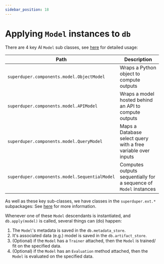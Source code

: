 ```yaml
---
sidebar_position: 18
---
```


# Applying `Model` instances to `db`

There are 4 key AI `Model` sub classes, see [here](../apply_api/model) for detailed usage:

| Path | Description |
| --- | ---
| `superduper.components.model.ObjectModel` | Wraps a Python object to compute outputs |
| `superduper.components.model.APIModel` | Wraps a model hosted behind an API to compute outputs |
| `superduper.components.model.QueryModel` | Maps a Database select query with a free variable over inputs |
| `superduper.components.model.SequentialModel` | Computes outputs sequentially for a sequence of `Model` instances |

As well as these key sub-classes, we have classes in the `superduper.ext.*` subpackages:
See [here](../ai_integrations/) for more information.

Whenever one of these `Model` descendants is instantiated, and `db.apply(model)` is called, 
several things can (do) happen:

1. The `Model`'s metadata is saved in the `db.metadata_store`.
2. It's associated data (e.g.) model is saved in the `db.artifact_store`.
3. (Optional) if the `Model` has a `Trainer` attached, then the `Model` is trained/ fit on the specified data.
4. (Optional) if the `Model` has an `Evaluation` method attached, then the `Model` is evaluated on the specified data.

<!-- ### Scikit-Learn

```python
from superduper.ext.sklearn import Estimator
from sklearn.svm import SVC

db.add(Estimator(SVC()))
```

### Transformers

```pytho
from superduper.ext.transformers import Pipeline
from superduper import superduper

db.add(Pipeline(task='sentiment-analysis'))
```

There is also support for building the pipeline in separate stages with a high degree of customization.
The following is a speech-to-text model published by [facebook research](https://arxiv.org/abs/2010.05171) and shared [on Hugging-Face](https://huggingface.co/facebook/s2t-small-librispeech-asr):

```python
from superduper.ext.transformers import Pipeline
from transformers import Speech2TextProcessor, Speech2TextForConditionalGeneration

model = Speech2TextForConditionalGeneration.from_pretrained("facebook/s2t-small-librispeech-asr")
processor = Speech2TextProcessor.from_pretrained("facebook/s2t-small-librispeech-asr")

transcriber = Pipeline(
    identifier='transcription',
    object=model,
    preprocess=processor,
    preprocess_kwargs={'sampling_rate': SAMPLING_RATE, 'return_tensors': 'pt', 'padding': True}, # Please replace the placeholder `SAMPLING_RATE` with the appropriate value in your context.
    postprocess=lambda x: processor.batch_decode(x, skip_special_tokens=True),
    predict_method='generate',
    preprocess_type='other',
)

db.add(transcriber)
```

### PyTorch

```python
import torch
from superduper.ext.torch import Module

model = Module(
    identifier='my-classifier',
    preprocess=lambda x: torch.tensor(x),
    object=torch.nn.Linear(64, 512),
    postprocess=lambda x: x.topk(1)[0].item(),
)

db.add(model)
```

### Important Parameters, Common to All Models
  
| Name | Function |
| --- | --- |
| `identifier` | A unique name for `superduper`, for later use and recall |
| `object` | The model-object, including parameters and hyper-parameters providing heavy lifting |
| `preprocess` | `Callable` which processes individual rows/records/fields from the database prior to passing to the model |
| `postprocess` | `Callable` applied to individual rows/items or output |
| `encoder` | An `Encoder` instance applied to the model output to save that output in the database |
| `schema` | A `Schema` instance applied to a model's output, whose rows are dictionaries |


## Using AI APIs 

In superduper, developers are able to interact with popular AI API providers, in a way very similar to 
[integrating with AI open-source or home-grown models](./ai_models.md). Instantiating a model from 
these providers is similar to instantiating a `Model`:

### OpenAI

**Supported**

| Description | Class-name |
| --- | --- |
| Embeddings | `OpenAIEmbedding` |
| Chat models | `OpenAIChatCompletion` |
| Image generation models | `OpenAIImageCreation` |
| Image edit models | `OpenAIImageEdit` |
| Audio transcription models | `OpenAIAudioTranscription` |

**Usage**

```python
from superduper.ext.openai import OpenAI<ModelType> as ModelCls

db.add(Modelcls(identifier='my-model', **kwargs))
```

### Cohere

**Supported**

| Description | Class-name |
| --- | --- |
| Embeddings | `CohereEmbedding` |
| Chat models | `CohereChatCompletion` |

**Usage**

```python
from superduper.ext.cohere import Cohere<ModelType> as ModelCls

db.add(Modelcls(identifier='my-model', **kwargs))
```

### Anthropic

**Supported**

| Description | Class-name |
| --- | --- |
| Chat models | `AnthropicCompletions` |

**Usage**

```python
from superduper.ext.anthropic import Anthropic<ModelType> as ModelCls

db.add(Modelcls(identifier='my-model', **kwargs))
```

### Jina

**Supported**

| Description | Class-name |
| --- | --- |
| Embeddings | `JinaEmbedding` |

**Usage**

```python
from superduper.ext.jina import JinaEmbedding

db.add(JinaEmbedding(identifier='jina-embeddings-v2-base-en', api_key='JINA_API_KEY')) # You can also set JINA_API_KEY as environment variable
``` -->
